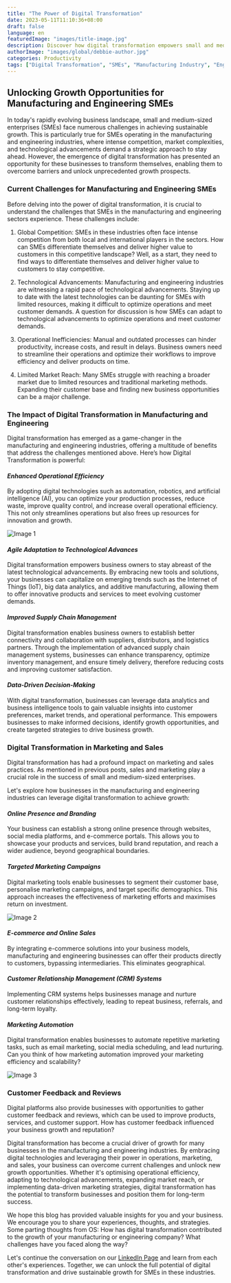 ```yaml
---
title: "The Power of Digital Transformation"
date: 2023-05-11T11:10:36+08:00
draft: false
language: en
featuredImage: "images/title-image.jpg"
description: Discover how digital transformation empowers small and medium-sized enterprises (SMEs) in the manufacturing and engineering industries to achieve sustainable growth amidst market complexities and technological advancements.
authorImage: "images/global/debbie-author.jpg"
categories: Productivity
tags: ["Digital Transformation", "SMEs", "Manufacturing Industry", "Engineering Industry", "Strategic Growth"]
---
```



## Unlocking Growth Opportunities for Manufacturing and Engineering SMEs

In today's rapidly evolving business landscape, small and medium-sized enterprises (SMEs) face numerous challenges in achieving sustainable growth. This is particularly true for SMEs operating in the manufacturing and engineering industries, where intense competition, market complexities, and technological advancements demand a strategic approach to stay ahead. However, the emergence of digital transformation has presented an opportunity for these businesses to transform themselves, enabling them to overcome barriers and unlock unprecedented growth prospects.

### Current Challenges for Manufacturing and Engineering SMEs

Before delving into the power of digital transformation, it is crucial to understand the challenges that SMEs in the manufacturing and engineering sectors experience. These challenges include:

1. Global Competition: SMEs in these industries often face intense competition from both local and international players in the sectors. How can SMEs differentiate themselves and deliver higher value to customers in this competitive landscape? Well, as a start, they need to find ways to differentiate themselves and deliver higher value to customers to stay competitive.

2. Technological Advancements: Manufacturing and engineering industries are witnessing a rapid pace of technological advancements. Staying up to date with the latest technologies can be daunting for SMEs with limited resources, making it difficult to optimize operations and meet customer demands. A question for discussion is how SMEs can adapt to technological advancements to optimize operations and meet customer demands.

3. Operational Inefficiencies: Manual and outdated processes can hinder productivity, increase costs, and result in delays. Business owners need to streamline their operations and optimize their workflows to improve efficiency and deliver products on time.

4. Limited Market Reach: Many SMEs struggle with reaching a broader market due to limited resources and traditional marketing methods. Expanding their customer base and finding new business opportunities can be a major challenge.

### The Impact of Digital Transformation in Manufacturing and Engineering

Digital transformation has emerged as a game-changer in the manufacturing and engineering industries, offering a multitude of benefits that address the challenges mentioned above. Here’s how Digital Transformation is powerful:

#### <i>Enhanced Operational Efficiency</i>
By adopting digital technologies such as automation, robotics, and artificial intelligence (AI), you can optimize your production processes, reduce waste, improve quality control, and increase overall operational efficiency. This not only streamlines operations but also frees up resources for innovation and growth.

![Image 1](./images/image-1.jpg)

#### <i>Agile Adaptation to Technological Advances</i>
Digital transformation empowers business owners to stay abreast of the latest technological advancements. By embracing new tools and solutions, your businesses can capitalize on emerging trends such as the Internet of Things (IoT), big data analytics, and additive manufacturing, allowing them to offer innovative products and services to meet evolving customer demands.

#### <i>Improved Supply Chain Management</i>
Digital transformation enables business owners to establish better connectivity and collaboration with suppliers, distributors, and logistics partners. Through the implementation of advanced supply chain management systems, businesses can enhance transparency, optimize inventory management, and ensure timely delivery, therefore reducing costs and improving customer satisfaction.

#### <i>Data-Driven Decision-Making</i>
With digital transformation, businesses can leverage data analytics and business intelligence tools to gain valuable insights into customer preferences, market trends, and operational performance. This empowers businesses to make informed decisions, identify growth opportunities, and create targeted strategies to drive business growth.

### Digital Transformation in Marketing and Sales

Digital transformation has had a profound impact on marketing and sales practices. As mentioned in previous posts, sales and marketing play a crucial role in the success of small and medium-sized enterprises.

Let's explore how businesses in the manufacturing and engineering industries can leverage digital transformation to achieve growth:

#### <i>Online Presence and Branding</i>
Your business can establish a strong online presence through websites, social media platforms, and e-commerce portals. This allows you to showcase your products and services, build brand reputation, and reach a wider audience, beyond geographical boundaries.

#### <i>Targeted Marketing Campaigns</i>
Digital marketing tools enable businesses to segment their customer base, personalise marketing campaigns, and target specific demographics. This approach increases the effectiveness of marketing efforts and maximises return on investment.

![Image 2](./images/image-2.jpg)

#### <i>E-commerce and Online Sales</i>
By integrating e-commerce solutions into your business models, manufacturing and engineering businesses can offer their products directly to customers, bypassing intermediaries. This eliminates geographical.

#### <i>Customer Relationship Management (CRM) Systems</i>
Implementing CRM systems helps businesses manage and nurture customer relationships effectively, leading to repeat business, referrals, and long-term loyalty.

#### <i>Marketing Automation</i>
Digital transformation enables businesses to automate repetitive marketing tasks, such as email marketing, social media scheduling, and lead nurturing. Can you think of how marketing automation improved your marketing efficiency and scalability?

![Image 3](./images/image-3.jpg)

### Customer Feedback and Reviews
Digital platforms also provide businesses with opportunities to gather customer feedback and reviews, which can be used to improve products, services, and customer support. How has customer feedback influenced your business growth and reputation?

Digital transformation has become a crucial driver of growth for many businesses in the manufacturing and engineering industries. By embracing digital technologies and leveraging their power in operations, marketing, and sales, your business can overcome current challenges and unlock new growth opportunities. Whether it's optimising operational efficiency, adapting to technological advancements, expanding market reach, or implementing data-driven marketing strategies, digital transformation has the potential to transform businesses and position them for long-term success.

We hope this blog has provided valuable insights for you and your business. We encourage you to share your experiences, thoughts, and strategies. Some parting thoughts from OS: How has digital transformation contributed to the growth of your manufacturing or engineering company? What challenges have you faced along the way?

Let's continue the conversation on our [LinkedIn Page](https://www.linkedin.com/company/outsourced-sales-co/about/) and learn from each other's experiences. Together, we can unlock the full potential of digital transformation and drive sustainable growth for SMEs in these industries.

